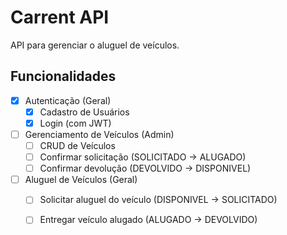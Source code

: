 # Carrent API

API para gerenciar o aluguel de veículos.

## Funcionalidades

- [x] Autenticação (Geral)
  - [x] Cadastro de Usuários
  - [x] Login (com JWT)

- [ ] Gerenciamento de Veículos (Admin)
    - [ ] CRUD de Veículos
    - [ ] Confirmar solicitação (SOLICITADO -> ALUGADO)
    - [ ] Confirmar devolução (DEVOLVIDO -> DISPONIVEL)

- [ ] Aluguel de Veículos (Geral)
  - [ ] Solicitar aluguel do veículo (DISPONIVEL -> SOLICITADO)
  - [ ] Entregar veículo alugado (ALUGADO -> DEVOLVIDO)
  
